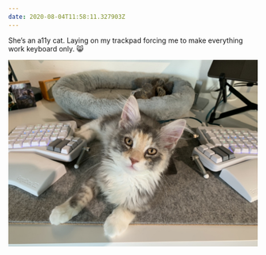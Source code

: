 ```yaml
---
date: 2020-08-04T11:58:11.327903Z
---
```

She’s an a11y cat. Laying on my trackpad forcing me to make everything work keyboard only. 😸

![kitten laying on trackpad](/media/B7817150-5F95-4FA1-A615-A25AA071A963.jpeg)
